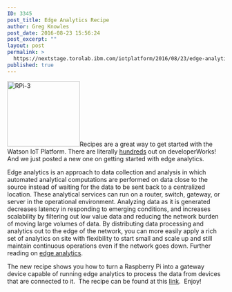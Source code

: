 ```yaml
---
ID: 3345
post_title: Edge Analytics Recipe
author: Greg Knowles
post_date: 2016-08-23 15:56:24
post_excerpt: ""
layout: post
permalink: >
  https://nextstage.torolab.ibm.com/iotplatform/2016/08/23/edge-analytics-recipe/
published: true
---
```

<p><img src="http://nextstage.torolab.ibm.com/iotplatform/wp-content/uploads/sites/24/2016/08/RPi-31-300x269.jpg" alt="RPi-3" width="168" height="151" class="  wp-image-3349 alignleft" />Recipes are a great way to get started with the Watson IoT Platform. There are literally <a href="https://nextstage.torolab.ibm.com/recipes/" target="_blank">hundreds</a> out on developerWorks! And we just posted a new one on getting started with edge analytics.</p>

<p>Edge analytics is an approach to data collection and analysis in which automated analytical computations are performed on data close to the source instead of waiting for the data to be sent back to a centralized location. These analytical services can run on a router, switch, gateway, or server in the operational environment. Analyzing data as it is generated decreases latency in responding to emerging conditions, and increases scalability by filtering out low value data and reducing the network burden of moving large volumes of data. By distributing data processing and analytics out to the edge of the network, you can more easily apply a rich set of analytics on site with flexibility to start small and scale up and still maintain continuous operations even if the network goes down.  Further reading on <a href="https://nextstage.torolab.ibm.com/iotplatform/2016/08/03/introducing-edge-analytics/" target="_blank">edge analytics</a>.</p>

<p>The new recipe shows you how to turn a Raspberry Pi into a gateway device capable of running edge analytics to process the data from devices that are connected to it.  The recipe can be found at this <a href="https://nextstage.torolab.ibm.com/recipes/tutorials/getting-started-with-edge-analytics-in-watson-iot-platform/" target="_blank">link</a>.  Enjoy!</p>
